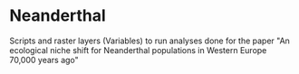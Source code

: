 # Neanderthal
Scripts and raster layers (Variables) to run analyses done for the paper "An ecological niche shift for Neanderthal populations in Western Europe 70,000 years ago"
